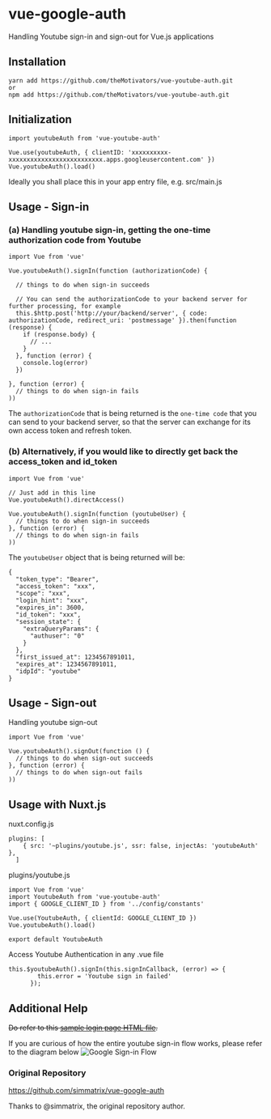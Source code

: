 # vue-google-auth
Handling Youtube sign-in and sign-out for Vue.js applications

## Installation
```
yarn add https://github.com/theMotivators/vue-youtube-auth.git
or
npm add https://github.com/theMotivators/vue-youtube-auth.git
```

## Initialization
```
import youtubeAuth from 'vue-youtube-auth'

Vue.use(youtubeAuth, { clientID: 'xxxxxxxxxx-xxxxxxxxxxxxxxxxxxxxxxxxxx.apps.googleusercontent.com' })
Vue.youtubeAuth().load()
```
Ideally you shall place this in your app entry file, e.g. src/main.js

## Usage - Sign-in
### (a) Handling youtube sign-in, getting the one-time authorization code from Youtube
```
import Vue from 'vue'

Vue.youtubeAuth().signIn(function (authorizationCode) { 

  // things to do when sign-in succeeds
  
  // You can send the authorizationCode to your backend server for further processing, for example
  this.$http.post('http://your/backend/server', { code: authorizationCode, redirect_uri: 'postmessage' }).then(function (response) {
    if (response.body) {
      // ...
    }
  }, function (error) {
    console.log(error)
  })
  
}, function (error) {
  // things to do when sign-in fails
))
```

The `authorizationCode` that is being returned is the `one-time code` that you can send to your backend server, so that the server can exchange for its own access token and refresh token.


### (b) Alternatively, if you would like to directly get back the access_token and id_token
```
import Vue from 'vue'

// Just add in this line
Vue.youtubeAuth().directAccess()

Vue.youtubeAuth().signIn(function (youtubeUser) { 
  // things to do when sign-in succeeds
}, function (error) {
  // things to do when sign-in fails
))
```

The `youtubeUser` object that is being returned will be:
```
{
  "token_type": "Bearer",
  "access_token": "xxx",
  "scope": "xxx",
  "login_hint": "xxx",
  "expires_in": 3600,
  "id_token": "xxx",
  "session_state": {
    "extraQueryParams": {
      "authuser": "0"
    }
  },
  "first_issued_at": 1234567891011,
  "expires_at": 1234567891011,
  "idpId": "youtube"
}
```

## Usage - Sign-out
Handling youtube sign-out
```
import Vue from 'vue'

Vue.youtubeAuth().signOut(function () { 
  // things to do when sign-out succeeds
}, function (error) {
  // things to do when sign-out fails
))
```

## Usage with Nuxt.js
nuxt.config.js
```
plugins: [
    { src: '~plugins/youtube.js', ssr: false, injectAs: 'youtubeAuth' },
  ]
```
plugins/youtube.js
```
import Vue from 'vue'
import YoutubeAuth from 'vue-youtube-auth'
import { GOOGLE_CLIENT_ID } from '../config/constants'

Vue.use(YoutubeAuth, { clientId: GOOGLE_CLIENT_ID })
Vue.youtubeAuth().load()

export default YoutubeAuth
```
Access Youtube Authentication in any .vue file
```
this.$youtubeAuth().signIn(this.signInCallback, (error) => {
        this.error = 'Youtube sign in failed'
      });
```

## Additional Help
~~Do refer to this [sample login page HTML file](https://github.com/simmatrix/vue-youtube-auth/blob/master/sample.html).~~

If you are curious of how the entire youtube sign-in flow works, please refer to the diagram below
![Google Sign-in Flow](http://i.imgur.com/BQPXKyT.png)

### Original Repository
https://github.com/simmatrix/vue-google-auth

Thanks to @simmatrix, the original repository author.